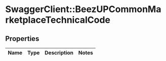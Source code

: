 # SwaggerClient::BeezUPCommonMarketplaceTechnicalCode

## Properties
Name | Type | Description | Notes
------------ | ------------- | ------------- | -------------


